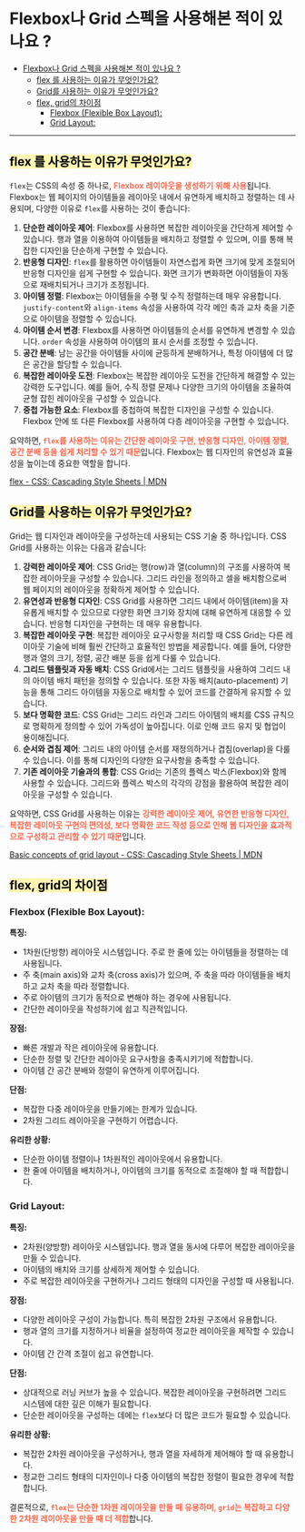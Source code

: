 # Flexbox나 Grid 스펙을 사용해본 적이 있나요 ?

- [Flexbox나 Grid 스펙을 사용해본 적이 있나요 ?](#flexbox나-grid-스펙을-사용해본-적이-있나요-)
  - [flex 를 사용하는 이유가 무엇인가요?](#flex-를-사용하는-이유가-무엇인가요)
  - [Grid를 사용하는 이유가 무엇인가요?](#grid를-사용하는-이유가-무엇인가요)
  - [flex, grid의 차이점](#flex-grid의-차이점)
    - [Flexbox (Flexible Box Layout):](#flexbox-flexible-box-layout)
    - [Grid Layout:](#grid-layout)

---

## <span style='background-color: #fff5b1; color: black'>flex 를 사용하는 이유가 무엇인가요?</span>

`flex`는 CSS의 속성 중 하나로, <span style="font-weight: 600; color: tomato;">Flexbox 레이아웃을 생성하기 위해 사용</span>됩니다. Flexbox는 웹 페이지의 아이템들을 레이아웃 내에서 유연하게 배치하고 정렬하는 데 사용되며, 다양한 이유로 `flex`를 사용하는 것이 좋습니다:

1. **단순한 레이아웃 제어**: Flexbox를 사용하면 복잡한 레이아웃을 간단하게 제어할 수 있습니다. 행과 열을 이용하여 아이템들을 배치하고 정렬할 수 있으며, 이를 통해 복잡한 디자인을 단순하게 구현할 수 있습니다.
2. **반응형 디자인**: `flex`를 활용하면 아이템들이 자연스럽게 화면 크기에 맞게 조절되어 반응형 디자인을 쉽게 구현할 수 있습니다. 화면 크기가 변화하면 아이템들이 자동으로 재배치되거나 크기가 조정됩니다.
3. **아이템 정렬**: Flexbox는 아이템들을 수평 및 수직 정렬하는데 매우 유용합니다. `justify-content`와 `align-items` 속성을 사용하여 각각 메인 축과 교차 축을 기준으로 아이템을 정렬할 수 있습니다.
4. **아이템 순서 변경**: Flexbox를 사용하면 아이템들의 순서를 유연하게 변경할 수 있습니다. `order` 속성을 사용하여 아이템의 표시 순서를 조정할 수 있습니다.
5. **공간 분배**: 남는 공간을 아이템들 사이에 균등하게 분배하거나, 특정 아이템에 더 많은 공간을 할당할 수 있습니다.
6. **복잡한 레이아웃 도전**: Flexbox는 복잡한 레이아웃 도전을 간단하게 해결할 수 있는 강력한 도구입니다. 예를 들어, 수직 정렬 문제나 다양한 크기의 아이템을 조율하여 균형 잡힌 레이아웃을 구성할 수 있습니다.
7. **중첩 가능한 요소**: Flexbox를 중첩하여 복잡한 디자인을 구성할 수 있습니다. Flexbox 안에 또 다른 Flexbox를 사용하여 다층 레이아웃을 구현할 수 있습니다.

요약하면,<span style="font-weight: 600; color: tomato;"> `flex`를 사용하는 이유는 간단한 레이아웃 구현, 반응형 디자인, 아이템 정렬, 공간 분배 등을 쉽게 처리할 수 있기 때문</span>입니다. Flexbox는 웹 디자인의 유연성과 효율성을 높이는데 중요한 역할을 합니다.

[flex - CSS: Cascading Style Sheets | MDN](https://developer.mozilla.org/ko/docs/Web/CSS/flex)

## <span style='background-color: #fff5b1; color: black'>Grid를 사용하는 이유가 무엇인가요?</span>

Grid는 웹 디자인과 레이아웃을 구성하는데 사용되는 CSS 기술 중 하나입니다. CSS Grid를 사용하는 이유는 다음과 같습니다:

1. **강력한 레이아웃 제어**: CSS Grid는 행(row)과 열(column)의 구조를 사용하여 복잡한 레이아웃을 구성할 수 있습니다. 그리드 라인을 정의하고 셀을 배치함으로써 웹 페이지의 레이아웃을 정확하게 제어할 수 있습니다.
2. **유연성과 반응형 디자인**: CSS Grid를 사용하면 그리드 내에서 아이템(item)을 자유롭게 배치할 수 있으므로 다양한 화면 크기와 장치에 대해 유연하게 대응할 수 있습니다. 반응형 디자인을 구현하는 데 매우 유용합니다.
3. **복잡한 레이아웃 구현**: 복잡한 레이아웃 요구사항을 처리할 때 CSS Grid는 다른 레이아웃 기술에 비해 훨씬 간단하고 효율적인 방법을 제공합니다. 예를 들어, 다양한 행과 열의 크기, 정렬, 공간 배분 등을 쉽게 다룰 수 있습니다.
4. **그리드 템플릿과 자동 배치**: CSS Grid에서는 그리드 템플릿을 사용하여 그리드 내의 아이템 배치 패턴을 정의할 수 있습니다. 또한 자동 배치(auto-placement) 기능을 통해 그리드 아이템을 자동으로 배치할 수 있어 코드를 간결하게 유지할 수 있습니다.
5. **보다 명확한 코드**: CSS Grid는 그리드 라인과 그리드 아이템의 배치를 CSS 규칙으로 명확하게 정의할 수 있어 가독성이 높아집니다. 이로 인해 코드 유지 및 협업이 용이해집니다.
6. **순서와 겹침 제어**: 그리드 내의 아이템 순서를 재정의하거나 겹침(overlap)을 다룰 수 있습니다. 이를 통해 디자인의 다양한 요구사항을 충족할 수 있습니다.
7. **기존 레이아웃 기술과의 통합**: CSS Grid는 기존의 플렉스 박스(Flexbox)와 함께 사용할 수 있습니다. 그리드와 플렉스 박스의 각각의 강점을 활용하여 복잡한 레이아웃을 구성할 수 있습니다.

요약하면, CSS Grid를 사용하는 이유는 <span style="font-weight: 600; color: tomato;">강력한 레이아웃 제어, 유연한 반응형 디자인, 복잡한 레이아웃 구현의 편의성, 보다 명확한 코드 작성 등으로 인해 웹 디자인을 효과적으로 구성하고 관리할 수 있기 때문</span>입니다.

[Basic concepts of grid layout - CSS: Cascading Style Sheets | MDN](https://developer.mozilla.org/ko/docs/Web/CSS/CSS_grid_layout/Basic_concepts_of_grid_layout)

## <span style='background-color: #fff5b1; color: black'>flex, grid의 차이점</span>

### Flexbox (Flexible Box Layout):

**특징:**

- 1차원(단방향) 레이아웃 시스템입니다. 주로 한 줄에 있는 아이템들을 정렬하는 데 사용됩니다.
- 주 축(main axis)와 교차 축(cross axis)가 있으며, 주 축을 따라 아이템들을 배치하고 교차 축을 따라 정렬합니다.
- 주로 아이템의 크기가 동적으로 변해야 하는 경우에 사용됩니다.
- 간단한 레이아웃을 작성하기에 쉽고 직관적입니다.

**장점:**

- 빠른 개발과 작은 레이아웃에 유용합니다.
- 단순한 정렬 및 간단한 레이아웃 요구사항을 충족시키기에 적합합니다.
- 아이템 간 공간 분배와 정렬이 유연하게 이루어집니다.

**단점:**

- 복잡한 다중 레이아웃을 만들기에는 한계가 있습니다.
- 2차원 그리드 레이아웃을 구현하기 어렵습니다.

**유리한 상황:**

- 단순한 아이템 정렬이나 1차원적인 레이아웃에서 유용합니다.
- 한 줄에 아이템을 배치하거나, 아이템의 크기를 동적으로 조절해야 할 때 적합합니다.

### Grid Layout:

**특징:**

- 2차원(양방향) 레이아웃 시스템입니다. 행과 열을 동시에 다루어 복잡한 레이아웃을 만들 수 있습니다.
- 아이템의 배치와 크기를 상세하게 제어할 수 있습니다.
- 주로 복잡한 레이아웃을 구현하거나 그리드 형태의 디자인을 구성할 때 사용됩니다.

**장점:**

- 다양한 레이아웃 구성이 가능합니다. 특히 복잡한 2차원 구조에서 유용합니다.
- 행과 열의 크기를 지정하거나 비율을 설정하여 정교한 레이아웃을 제작할 수 있습니다.
- 아이템 간 간격 조절이 쉽고 유연합니다.

**단점:**

- 상대적으로 러닝 커브가 높을 수 있습니다. 복잡한 레이아웃을 구현하려면 그리드 시스템에 대한 깊은 이해가 필요합니다.
- 단순한 레이아웃을 구성하는 데에는 `flex`보다 더 많은 코드가 필요할 수 있습니다.

**유리한 상황:**

- 복잡한 2차원 레이아웃을 구성하거나, 행과 열을 자세하게 제어해야 할 때 유용합니다.
- 정교한 그리드 형태의 디자인이나 다중 아이템의 복잡한 정렬이 필요한 경우에 적합합니다.

결론적으로, <span style="font-weight: 600; color: tomato;">`flex`는 단순한 1차원 레이아웃을 만들 때 유용하며, `grid`는 복잡하고 다양한 2차원 레이아웃을 만들 때 더 적합</span>합니다.

